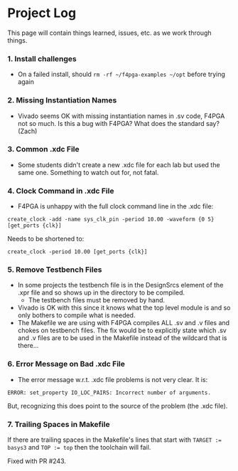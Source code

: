 # Project Log
This page will contain things learned, issues, etc. as we work through things.

### 1. Install challenges
- On a failed install, should `rm -rf ~/f4pga-examples ~/opt` before trying again

### 2. Missing Instantiation Names
- Vivado seems OK with missing instantiation names in .sv code, F4PGA not so much.  Is this a bug with F4PGA?  What does the standard say? (Zach)

### 3. Common .xdc File
- Some students didn't create a new .xdc file for each lab but used the same one.  Something to watch out for, not fatal.

### 4. Clock Command in .xdc File
- F4PGA is unhappy with the full clock command line in the .xdc file:
```
create_clock -add -name sys_clk_pin -period 10.00 -waveform {0 5} [get_ports {clk}]
```
Needs to be shortened to:
```
create_clock -period 10.00 [get_ports {clk}]
```

### 5. Remove Testbench Files
- In some projects the testbench file is in the DesignSrcs element of the .xpr file and so shows up in the directory to be compiled.  
  - The testbench files must be removed by hand.
- Vivado is OK with this since it knows what the top level module is and so only bothers to compile what is needed.
- The Makefile we are using with F4PGA compiles ALL .sv and .v files and chokes on testbench files.  The fix would be to explicitly state which .sv and .v files are to be used in the Makefile instead of the wildcard that is there...

### 6. Error Message on Bad .xdc File
- The error message w.r.t. .xdc file problems is not very clear.  It is:
```
ERROR: set_property IO_LOC_PAIRS: Incorrect number of arguments.
```
But, recognizing this does point to the source of the problem (the .xdc file).

### 7. Trailing Spaces in Makefile
If there are trailing spaces in the Makefile's lines that start with `TARGET := basys3` and `TOP := top` then the toolchain will fail.  

Fixed with PR #243.

